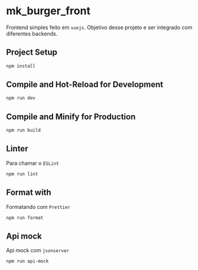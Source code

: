 # mk_burger_front

Frontend simples feito em `vuejs`. Objetivo desse projeto e ser integrado com diferentes backends.

## Project Setup

```sh
npm install
```

## Compile and Hot-Reload for Development

```sh
npm run dev
```

## Compile and Minify for Production

```sh
npm run build
```

## Linter

Para chamar o `ESLint`

```sh
npm run lint
```

## Format with

Formatando com `Prettier`

```sh
npm run format
```

## Api mock

Api mock com `jsonserver`

```sh
npm run api-mock
```
